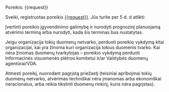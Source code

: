 Poreikis: {{request}}

Sveiki, registruotas poreikis [{{request}}]({{link}}). Jūs turite per 5 d. d atlikti: 

Įvertinti poreikio įgyvendinimo galimybę ir  nurodyti prognozinį planuojamą atvėrimo terminą arba nurodyti, kada šis terminas bus nustatytas. 

Jeigu organizacija tokių duomenų netvarko, perduoti poreikio vykdymą kitai organizacijai, kai yra žinoma kuri organizacija tokius duomenis tvarko. Kai nėra žinomas duomenų tvarkytojas – poreikio vykdymą perduoti Informacinės visuomenės plėtros komitetui ir/ar Valstybės duomenų agentūrai/VDA. 

Atmesti poreikį, nuorodant pagrįstą priežastį (teisiniai apribojmai tokių duomenų netvarko, atvėrimas techniškai nėra įmanomas arba ekonomškai neracionalus, arba reikia tikslinti duomenų rinkinį, kuris nėra pagrįstas). 